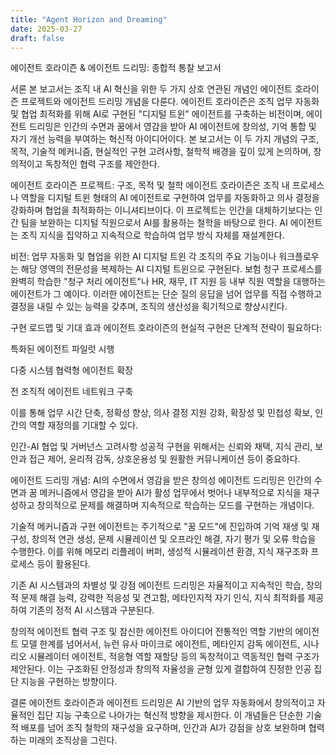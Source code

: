 ```yaml
---
title: "Agent Horizon and Dreaming"
date: 2025-03-27
draft: false
---
```


에이전트 호라이즌 & 에이전트 드리밍: 종합적 통찰 보고서

서론
본 보고서는 조직 내 AI 혁신을 위한 두 가지 상호 연관된 개념인 에이전트 호라이즌 프로젝트와 에이전트 드리밍 개념을 다룬다. 에이전트 호라이즌은 조직 업무 자동화 및 협업 최적화를 위해 AI로 구현된 "디지털 트윈" 에이전트를 구축하는 비전이며, 에이전트 드리밍은 인간의 수면과 꿈에서 영감을 받아 AI 에이전트에 창의성, 기억 통합 및 자기 개선 능력을 부여하는 혁신적 아이디어이다. 본 보고서는 이 두 가지 개념의 구조, 목적, 기술적 메커니즘, 현실적인 구현 고려사항, 철학적 배경을 깊이 있게 논의하며, 창의적이고 독창적인 협력 구조를 제안한다.

에이전트 호라이즌 프로젝트: 구조, 목적 및 철학
에이전트 호라이즌은 조직 내 프로세스나 역할을 디지털 트윈 형태의 AI 에이전트로 구현하여 업무를 자동화하고 의사 결정을 강화하며 협업을 최적화하는 이니셔티브이다. 이 프로젝트는 인간을 대체하기보다는 인간 팀을 보완하는 디지털 직원으로서 AI를 활용하는 철학을 바탕으로 한다. AI 에이전트는 조직 지식을 집약하고 지속적으로 학습하여 업무 방식 자체를 재설계한다.

비전: 업무 자동화 및 협업을 위한 AI 디지털 트윈
각 조직의 주요 기능이나 워크플로우는 해당 영역의 전문성을 복제하는 AI 디지털 트윈으로 구현된다. 보험 청구 프로세스를 완벽히 학습한 "청구 처리 에이전트"나 HR, 재무, IT 지원 등 내부 직원 역할을 대행하는 에이전트가 그 예이다. 이러한 에이전트는 단순 질의 응답을 넘어 업무를 직접 수행하고 결정을 내릴 수 있는 능력을 갖추며, 조직의 생산성을 획기적으로 향상시킨다.

구현 로드맵 및 기대 효과
에이전트 호라이즌의 현실적 구현은 단계적 전략이 필요하다:

특화된 에이전트 파일럿 시행

다중 시스템 협력형 에이전트 확장

전 조직적 에이전트 네트워크 구축

이를 통해 업무 시간 단축, 정확성 향상, 의사 결정 지원 강화, 확장성 및 민첩성 확보, 인간의 역할 재정의를 기대할 수 있다.

인간-AI 협업 및 거버넌스 고려사항
성공적 구현을 위해서는 신뢰와 채택, 지식 관리, 보안과 접근 제어, 윤리적 감독, 상호운용성 및 원활한 커뮤니케이션 등이 중요하다.

에이전트 드리밍 개념: AI의 수면에서 영감을 받은 창의성
에이전트 드리밍은 인간의 수면과 꿈 메커니즘에서 영감을 받아 AI가 활성 업무에서 벗어나 내부적으로 지식을 재구성하고 창의적으로 문제를 해결하며 지속적으로 학습하는 모드를 구현하는 개념이다.

기술적 메커니즘과 구현
에이전트는 주기적으로 "꿈 모드"에 진입하여 기억 재생 및 재구성, 창의적 연관 생성, 문제 시뮬레이션 및 오프라인 해결, 자기 평가 및 오류 학습을 수행한다. 이를 위해 메모리 리플레이 버퍼, 생성적 시뮬레이션 환경, 지식 재구조화 프로세스 등이 활용된다.

기존 AI 시스템과의 차별성 및 강점
에이전트 드리밍은 자율적이고 지속적인 학습, 창의적 문제 해결 능력, 강력한 적응성 및 견고함, 메타인지적 자기 인식, 지식 최적화를 제공하여 기존의 정적 AI 시스템과 구분된다.

창의적 에이전트 협력 구조 및 참신한 에이전트 아이디어
전통적인 역할 기반의 에이전트 모델 한계를 넘어서서, 뉴런 유사 마이크로 에이전트, 메타인지 감독 에이전트, 시나리오 시뮬레이터 에이전트, 적응형 역할 재할당 등의 독창적이고 역동적인 협력 구조가 제안된다. 이는 구조화된 안정성과 창의적 자율성을 균형 있게 결합하여 진정한 인공 집단 지능을 구현하는 방향이다.

결론
에이전트 호라이즌과 에이전트 드리밍은 AI 기반의 업무 자동화에서 창의적이고 자율적인 집단 지능 구축으로 나아가는 혁신적 방향을 제시한다. 이 개념들은 단순한 기술적 배포를 넘어 조직 철학의 재구성을 요구하며, 인간과 AI가 강점을 상호 보완하며 협력하는 미래의 조직상을 그린다.
